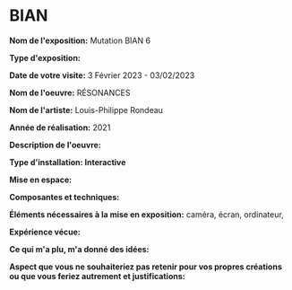 # BIAN
**Nom de l'exposition:**
Mutation BIAN 6

**Type d'exposition:**

**Date de votre visite:**
3 Février 2023 - 03/02/2023 

**Nom de l'oeuvre:**
RÉSONANCES

**Nom de l'artiste:**
Louis-Philippe Rondeau

**Année de réalisation:**
2021

**Description de l'oeuvre:**

**Type d'installation: Interactive**

**Mise en espace:**

**Composantes et techniques:**

**Éléments nécessaires à la mise en exposition:**
caméra, écran, ordinateur,

**Expérience vécue:**

**Ce qui m'a plu, m'a donné des idées:**

**Aspect que vous ne souhaiteriez pas retenir pour vos propres créations ou que vous feriez autrement et justifications:**
